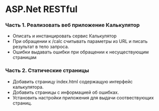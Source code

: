 ﻿# ASP.Net RESTful

### Часть 1. Реализовать веб приложение Калькулятор
 - Описать и инстанцировать сервис Калькулятор
 - При обращении к /calc считывать параметры из URL и писать результат в тело запроса.
 - Ошибки выдавать ошибки при обращении к несуществующим страницам

### Часть 2. Статические страницы
 - Добавить страницу index.html содержащую интерфейс калькулятора.
 - Добавить страницы с информацией об ошибках.
 - Установить настройки приложения для выдачи соотвествующих страниц.
 